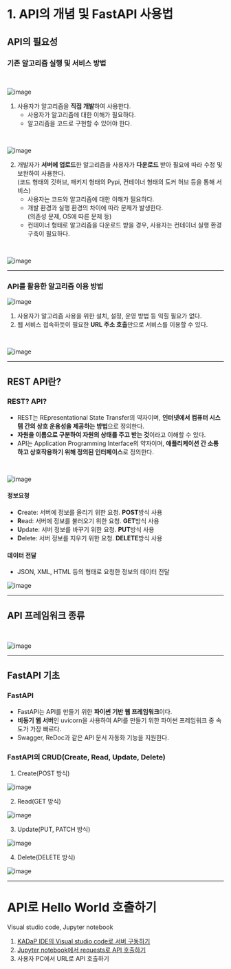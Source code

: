 # 1.  API의 개념 및 FastAPI 사용법
## API의 필요성
### 기존 알고리즘 실행 및 서비스 방법
<br/>

![image](https://github.com/Jongkeun21/kadap-lecture/assets/49437473/40d075e9-8c83-4ef2-882f-f505dc5df41c)

1. 사용자가 알고리즘을 **직접 개발**하여 사용한다.
    * 사용자가 알고리즘에 대한 이해가 필요하다.
    * 알고리즘을 코드로 구현할 수 있어야 한다.
<br/>

![image](https://github.com/Jongkeun21/kadap-lecture/assets/49437473/52402588-43e2-40fc-b6e5-385f76b65754)

2. 개발자가 **서버에 업로드**한 알고리즘을 사용자가 **다운로드** 받아 필요에 따라 수정 및 보완하여 사용한다. <br/>(코드 형태의 깃허브, 패키지 형태의 Pypi, 컨테이너 형태의 도커 허브 등을 통해 서비스)
    * 사용자는 코드와 알고리즘에 대한 이해가 필요하다.
    * 개발 환경과 실행 환경의 차이에 따라 문제가 발생한다. <br/> (의존성 문제, OS에 따른 문제 등)
    * 컨테이너 형태로 알고리즘을 다운로드 받을 경우, 사용자는 컨테이너 실행 환경 구축이 필요하다.
<br/>

![image](https://github.com/Jongkeun21/kadap-lecture/assets/49437473/c6cc0623-0f66-4793-bb35-7c9f3f610306)

---

### API를 활용한 알고리즘 이용 방법

![image](https://github.com/Jongkeun21/kadap-lecture/assets/49437473/788a1865-61b3-4dc8-8409-d1f5ffa2aa5e)

1. 사용자가 알고리즘 사용을 위한 설치, 설정, 운영 방법 등 익힐 필요가 없다.
2. 웹 서비스 접속하듯이 필요한 **URL 주소 호출**만으로 서비스를 이용할 수 있다.
<br/>

![image](https://github.com/Jongkeun21/kadap-lecture/assets/49437473/e98154a3-5340-4190-8012-0dfdc4d5dd87)

---

## REST API란?
### REST? API?

* REST는 REpresentational State Transfer의 약자이며, **인터넷에서 컴퓨터 시스템 간의 상호 운용성을 제공하는 방법**으로 정의한다.
* **자원을 이름으로 구분하여 자원의 상태를 주고 받는 것**이라고 이해할 수 있다.
* API는 Application Programming Interface의 약자이며, **애플리케이션 간 소통하고 상호작용하기 위해 정의된 인터페이스**로 정의한다.
<br/>

![image](https://github.com/Jongkeun21/kadap-lecture/assets/49437473/49d04dc0-b1e8-4666-9dfc-a020d87d2e85)

#### 정보요청
* **C**reate: 서버에 정보를 올리기 위한 요청. **POST**방식 사용
* **R**ead: 서버에 정보를 불러오기 위한 요청. **GET**방식 사용
* **U**pdate: 서버 정보를 바꾸기 위한 요청. **PUT**방식 사용
* **D**elete: 서버 정보를 지우기 위한 요청. **DELETE**방식 사용

#### 데이터 전달
* JSON, XML, HTML 등의 형태로 요청한 정보의 데이터 전달

![image](https://github.com/Jongkeun21/kadap-lecture/assets/49437473/b3fcd47e-06db-4c5a-8656-ae83e0e1eba8)

---

## API 프레임워크 종류
<br/>

![image](https://github.com/Jongkeun21/kadap-lecture/assets/49437473/7352c4f6-5737-4990-b91f-44ebbeeaaf35)

---

## FastAPI 기초
### FastAPI
* FastAPI는 API를 만들기 위한 **파이썬 기반 웹 프레임워크**이다.
* **비동기 웹 서버**인 uvicorn을 사용하여 API를 만들기 위한 파이썬 프레임워크 중 속도가 가장 빠르다.
* Swagger, ReDoc과 같은 API 문서 자동화 기능을 지원한다.

### FastAPI의 CRUD(Create, Read, Update, Delete)
1. Create(POST 방식)

![image](https://github.com/Jongkeun21/kadap-lecture/assets/49437473/1440efae-6041-49fc-b6ff-321ec7a78b19)

2. Read(GET 방식)

![image](https://github.com/Jongkeun21/kadap-lecture/assets/49437473/45d1ed29-05c2-496b-a6c9-4c4641069caf)

3. Update(PUT, PATCH 방식)

![image](https://github.com/Jongkeun21/kadap-lecture/assets/49437473/c4963e6e-1849-4438-ae93-ed2cb710a6fc)

4. Delete(DELETE 방식)

![image](https://github.com/Jongkeun21/kadap-lecture/assets/49437473/0b8862d1-02ab-465f-8d73-d14156bea4a6)

---

# API로 Hello World 호출하기
Visual studio code, Jupyter notebook

1. [KADaP IDE의 Visual studio code로 서버 구동하기](https://github.com/bigdata-car/kadap-lecture/blob/main/20240522-katech-python-with-kadap-cloud/Day02-Class01/tutorial/tutorial.py)
2. [Jupyter notebook에서 requests로 API 호출하기](https://github.com/bigdata-car/kadap-lecture/blob/main/20240522-katech-python-with-kadap-cloud/Day02-Class01/tutorial/tutorial.ipynb)
3. 사용자 PC에서 URL로 API 호출하기


